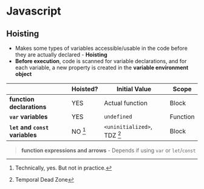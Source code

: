 # **Javascript**

## **Hoisting**

* Makes some types of variables accessible/usable in the code before they are actually declared - **Hoisting**
* **Before execution**, code is scanned for variable declarations, and for each variable, a new property is created in the **variable environment object**

|| Hoisted? | Initial Value | Scope |
| ------------- | ------------- | ------------- | ------------- |
| **function declarations** | YES  | Actual function | Block
| **`var` variables** | YES  | `undefined` | Function
| **`let` and `const` variables** | NO [^1]   | `<uninitialized>`, TDZ [^2] | Block

> **function expressions and arrows** - Depends if using `var` or `let`/`const`

[^1]: Technically, yes. But not in practice.
[^2]: Temporal Dead Zone